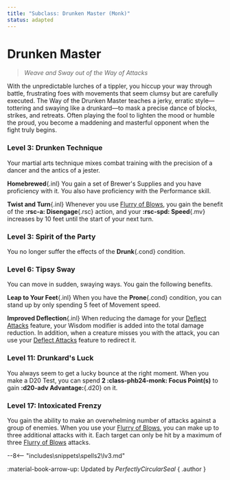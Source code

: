 ```yaml
---
title: "Subclass: Drunken Master (Monk)"
status: adapted
---
```


<p style="display:none">
Weave and Sway out of the Way of Attacks
</p>

# Drunken Master

> *Weave and Sway out of the Way of Attacks*  

With the unpredictable lurches of a tippler, you hiccup your way through battle, frustrating foes with movements that seem clumsy but are carefully executed. The Way of the Drunken Master teaches a jerky, erratic style—tottering and swaying like a drunkard—to mask a precise dance of blocks, strikes, and retreats. Often playing the fool to lighten the mood or humble the proud, you become a maddening and masterful opponent when the fight truly begins.

### Level 3: Drunken Technique

Your martial arts technique mixes combat training with the precision of a dancer and the antics of a jester.

**Homebrewed**{.inl} You gain a set of Brewer's Supplies and you have proficiency with it. You also have proficiency with the Performance skill.

**Twist and Turn**{.inl} Whenever you use [Flurry of Blows], you gain the benefit of the **:rsc-a: Disengage**{.rsc} action, and your **:rsc-spd: Speed**{.mv} increases by 10 feet until the start of your next turn.

### Level 3: Spirit of the Party

You no longer suffer the effects of the **Drunk**{.cond} condition.

### Level 6: Tipsy Sway

You can move in sudden, swaying ways. You gain the following benefits.

**Leap to Your Feet**{.inl} When you have the **Prone**{.cond} condition, you can stand up by only spending 5 feet of Movement speed.

**Improved Deflection**{.inl} When reducing the damage for your [Deflect Attacks] feature, your Wisdom modifier is added into the total damage reduction. In addition, when a creature misses you with the attack, you can use your [Deflect Attacks] feature to redirect it.

### Level 11: Drunkard's Luck

You always seem to get a lucky bounce at the right moment. When you make a D20 Test, you can spend **2 :class-phb24-monk: Focus Point(s)** to gain **:d20-adv Advantage:**{.d20} on it.

### Level 17: Intoxicated Frenzy

You gain the ability to make an overwhelming number of attacks against a group of enemies. When you use your [Flurry of Blows], you can make up to three additional attacks with it. Each target can only be hit by a maximum of three [Flurry of Blows] attacks.

[Deflect Attacks]: index.md#level-3-deflect-attacks
[Flurry of Blows]: index.md#flurry-of-blows

--8<-- "includes\snippets\spells2\lv3.md"

:material-book-arrow-up: Updated by *PerfectlyCircularSeal*
{ .author }